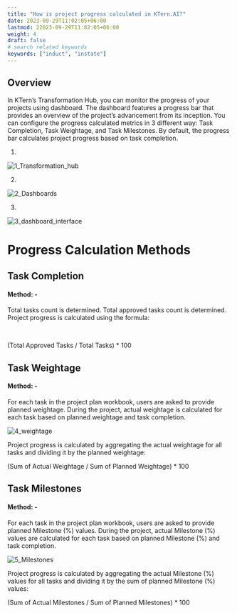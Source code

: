 ```yaml
---
title: "How is project progress calculated in KTern.AI?"
date: 2023-09-29T11:02:05+06:00
lastmod: 22023-09-29T11:02:05+06:00
weight: 4
draft: false
# search related keywords
keywords: ["induct", "instate"]
---
```


## Overview
In KTern’s Transformation Hub, you can monitor the progress of your projects using dashboard. The dashboard features a progress bar that provides an overview of the project’s advancement from its inception. You can configure the progress calculated metrics in 3 different way: Task Completion, Task Weightage, and Task Milestones. By default, the progress bar calculates project progress based on task completion.

1. 
![1_Transformation_hub](https://storage.googleapis.com/ktern-public-files/product-documentation/Digital%20Projects/Dashboard/1_Transformation_hub.png)

2. 
![2_Dashboards](https://storage.googleapis.com/ktern-public-files/product-documentation/Digital%20Projects/Dashboard/2_Dashboards.png)

3. 
 ![3_dashboard_interface](https://storage.googleapis.com/ktern-public-files/product-documentation/Digital%20Projects/Dashboard/3_dashboard_interface.png)

# Progress Calculation Methods

## Task Completion

#### Method: - 
Total tasks count is determined. Total approved tasks count is determined. Project progress is calculated using the formula: 

<br>

(Total Approved Tasks / Total Tasks) * 100


## Task Weightage

#### Method: - 
For each task in the project plan workbook, users are asked to provide planned weightage. During the project, actual weightage is calculated for each task based on planned weightage and task completion. 
<br>

![4_weightage](https://storage.googleapis.com/ktern-public-files/product-documentation/Digital%20Projects/Dashboard/4_weightage.png)

Project progress is calculated by aggregating the actual weightage for all tasks and dividing it by the planned weightage: 
<br>

(Sum of Actual Weightage / Sum of Planned Weightage) * 100


## Task Milestones

#### Method: - 

For each task in the project plan workbook, users are asked to provide planned Milestone (%) values. During the project, actual Milestone (%) values are calculated for each task based on planned Milestone (%) and task completion. 
<br>

![5_Milestones](https://storage.googleapis.com/ktern-public-files/product-documentation/Digital%20Projects/Dashboard/5_Milestones.png)

Project progress is calculated by aggregating the actual Milestone (%) values for all tasks and dividing it by the sum of planned Milestone (%) values: 
<br>

(Sum of Actual Milestones / Sum of Planned Milestones) * 100
